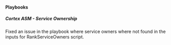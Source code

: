 
#### Playbooks

##### Cortex ASM - Service Ownership

Fixed an issue in the playbook where service owners where not found in the inputs for RankServiceOwners script.
